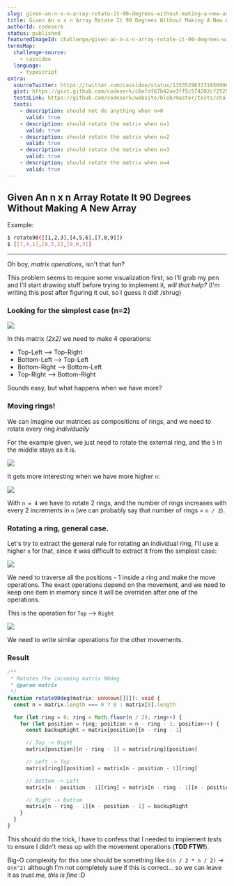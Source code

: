 ```yaml
---
slug: given-an-n-x-n-array-rotate-it-90-degrees-without-making-a-new-array
title: Given An n x n Array Rotate It 90 Degrees Without Making A New Array
authorId: codeserk
status: published
featuredImageId: challenge/given-an-n-x-n-array-rotate-it-90-degrees-without-making-a-new-array/header
termsMap:
  challenge-source:
    - cassidoo
  language:
    - typescript
extra:
  sourceTwitter: https://twitter.com/cassidoo/status/1353529637318569985
  gist: https://gist.github.com/codeserk/c6efdf67b42ae3ff5c574202cf252917
  testsLink: https://github.com/codeserk/website/blob/master/tests/challenge/given-an-n-x-n-array-rotate-it-90-degrees-without-making-a-new-array.spec.ts
  tests:
    - description: should not do anything when n=0
      valid: true
    - description: should rotate the matrix when n=1
      valid: true
    - description: should rotate the matrix when n=2
      valid: true
    - description: should rotate the matrix when n=3
      valid: true
    - description: should rotate the matrix when n=4
      valid: true
---
```


## Given An n x n Array Rotate It 90 Degrees Without Making A New Array

Example:

```bash
$ rotate90([[1,2,3],[4,5,6],[7,8,9]])
$ [[7,4,1],[8,5,2],[9,6,3]]
```

---

Oh boy, _matrix operations_, isn't that fun?

This problem seems to require some visualization first, so I'll grab my pen and I'll start drawing stuff before trying to implement it, _will that help?_ (I'm writing this post after figuring it out, so I guess it did! /shrug)

### Looking for the simplest case (n=2)

![](challenge/given-an-n-x-n-array-rotate-it-90-degrees-without-making-a-new-array/notes-1)

In this matrix _(2x2)_ we need to make 4 operations:
* Top-Left --> Top-Right
* Bottom-Left --> Top-Left
* Bottom-Right --> Bottom-Left
* Top-Right --> Bottom-Right

Sounds easy, but what happens when we have more?

### Moving rings!

We can imagine our matrices as compositions of rings, and we need to rotate every ring _individually_

For the example given, we just need to rotate the external ring, and the `5` in the middle stays as it is.

![](challenge/given-an-n-x-n-array-rotate-it-90-degrees-without-making-a-new-array/notes-2)

It gets more interesting when we have more higher `n`:

![](challenge/given-an-n-x-n-array-rotate-it-90-degrees-without-making-a-new-array/notes-3)

With `n = 4` we have to rotate 2 rings, and the number of rings increases with every 2 increments in `n` (we can probably say that number of rings = `n / 2`).

### Rotating a ring, general case.

Let's try to extract the general rule for rotating an individual ring, I'll use a higher `n` for that, since it was difficult to extract it from the simplest case:

![](challenge/given-an-n-x-n-array-rotate-it-90-degrees-without-making-a-new-array/notes-4)

We need to traverse all the positions - 1 inside a ring and make the move operations. The exact operations depend on the movement, and we need to keep one item in memory since it will be overriden after one of the operations.

This is the operation for `Top` --> `Right`

![](challenge/given-an-n-x-n-array-rotate-it-90-degrees-without-making-a-new-array/notes-5)

We need to write similar operations for the other movements.

### Result

```ts
/**
 * Rotates the incoming matrix 90deg
 * @param matrix
 */
function rotate90deg(matrix: unknown[][]): void {
  const n = matrix.length === 0 ? 0 : matrix[0].length

  for (let ring = 0; ring < Math.floor(n / 2); ring++) {
    for (let position = ring; position < n - ring - 1; position++) {
      const backupRight = matrix[position][n - ring - 1]

      // Top -> Right
      matrix[position][n - ring - 1] = matrix[ring][position]

      // Left -> Top
      matrix[ring][position] = matrix[n - position - 1][ring]

      // Bottom -> Left
      matrix[n - position - 1][ring] = matrix[n - ring - 1][n - position - 1]

      // Right -> Bottom
      matrix[n - ring - 1][n - position - 1] = backupRight
    }
  }
}
```
This should do the trick, I have to confess that I needed to implement _tests_ to ensure I didn't mess up with the movement operations (**TDD FTW!**).

Big-O complexity for this one should be something like `O(n / 2 * n / 2)` -> `O(n^2)` although I'm not completely sure if this is correct... so we can leave it as _trust me, this is fine_ :D
